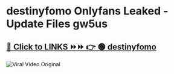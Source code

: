 
 # destinyfomo Onlyfans Leaked - Update Files gw5us

## <h2><a href="https://clipsfans.com/destinyfomo&ref=git">🔗 Click to LINKS ⏩⏩ 👉 🟢 destinyfomo </a></h2>

<a href="https://clipsfans.com/destinyfomo&ref=git" rel="nofollow" data-target="animated-image.originalLink"><img src="https://i.ibb.co.com/xMMVF88/686577567.gif" alt="Viral Video Original" style="max-width: 100%; display: inline-block;" data-target="animated-image.originalImage"></a>

